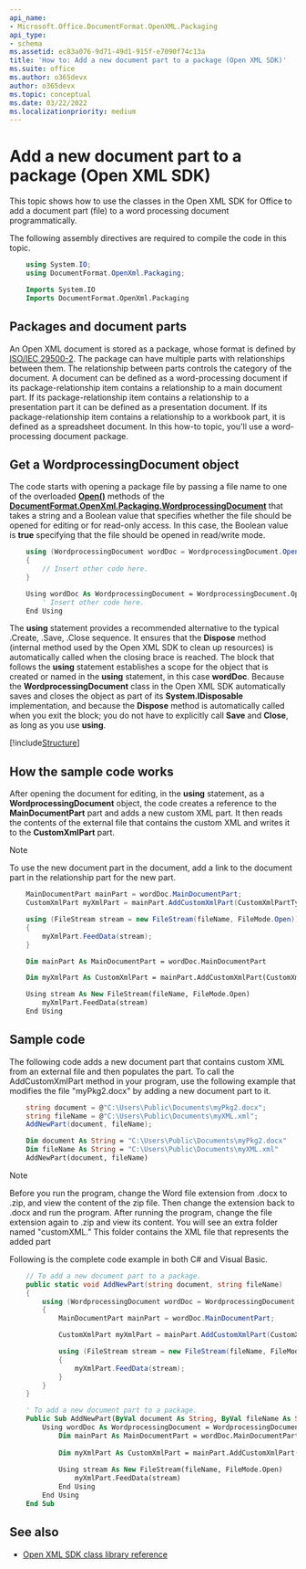 ```yaml
---
api_name:
- Microsoft.Office.DocumentFormat.OpenXML.Packaging
api_type:
- schema
ms.assetid: ec83a076-9d71-49d1-915f-e7090f74c13a
title: 'How to: Add a new document part to a package (Open XML SDK)'
ms.suite: office
ms.author: o365devx
author: o365devx
ms.topic: conceptual
ms.date: 03/22/2022
ms.localizationpriority: medium
---
```


# Add a new document part to a package (Open XML SDK)

This topic shows how to use the classes in the Open XML SDK for Office to add a document part (file) to a word processing document programmatically.

The following assembly directives are required to compile the code in this topic.

```csharp
    using System.IO;
    using DocumentFormat.OpenXml.Packaging;
```

```vb
    Imports System.IO
    Imports DocumentFormat.OpenXml.Packaging
```

## Packages and document parts

An Open XML document is stored as a package, whose format is defined by [ISO/IEC 29500-2](https://www.iso.org/standard/71691.html). The package can have multiple parts with relationships between them. The relationship between parts controls the category of the document. A document can be defined as a word-processing document if its package-relationship item contains a relationship to a main document part. If its package-relationship item contains a relationship to a presentation part it can be defined as a presentation document. If its package-relationship item contains a relationship to a workbook part, it is defined as a spreadsheet document. In this how-to topic, you'll use a word-processing document package.

## Get a WordprocessingDocument object

The code starts with opening a package file by passing a file name to one of the overloaded **[Open()](https://msdn.microsoft.com/library/office/documentformat.openxml.packaging.wordprocessingdocument.open.aspx)** methods of the **[DocumentFormat.OpenXml.Packaging.WordprocessingDocument](https://msdn.microsoft.com/library/office/documentformat.openxml.packaging.wordprocessingdocument.aspx)** that takes a string and a Boolean value that specifies whether the file should be opened for editing or for read-only access. In this case, the Boolean value is **true** specifying that the file should be opened in read/write mode.

```csharp
    using (WordprocessingDocument wordDoc = WordprocessingDocument.Open(document, true))
    {
        // Insert other code here.
    }
```

```vb
    Using wordDoc As WordprocessingDocument = WordprocessingDocument.Open(document, True)
        ' Insert other code here.
    End Using
```

The **using** statement provides a recommended alternative to the typical .Create, .Save, .Close sequence. It ensures that the **Dispose** method (internal method used by the Open XML SDK to clean up resources) is automatically called when the closing brace is reached. The block that follows the **using** statement establishes a scope for the object that is created or named in the **using** statement, in this case **wordDoc**. Because the **WordprocessingDocument** class in the Open XML SDK
automatically saves and closes the object as part of its **System.IDisposable** implementation, and because the **Dispose** method is automatically called when you exit the block; you do not have to explicitly call **Save** and **Close**, as long as you use **using**.

[!include[Structure](../includes/word/structure.md)]

## How the sample code works

After opening the document for editing, in the **using** statement, as a **WordprocessingDocument** object, the code creates a reference to the **MainDocumentPart** part and adds a new custom XML part. It then reads the contents of the external
file that contains the custom XML and writes it to the **CustomXmlPart** part.

> [!NOTE]
> To use the new document part in the document, add a link to the document part in the relationship part for the new part.

```csharp
    MainDocumentPart mainPart = wordDoc.MainDocumentPart;
    CustomXmlPart myXmlPart = mainPart.AddCustomXmlPart(CustomXmlPartType.CustomXml);

    using (FileStream stream = new FileStream(fileName, FileMode.Open))
    {
        myXmlPart.FeedData(stream);
    }
```

```vb
    Dim mainPart As MainDocumentPart = wordDoc.MainDocumentPart

    Dim myXmlPart As CustomXmlPart = mainPart.AddCustomXmlPart(CustomXmlPartType.CustomXml)

    Using stream As New FileStream(fileName, FileMode.Open)
        myXmlPart.FeedData(stream)
    End Using
```

## Sample code

The following code adds a new document part that contains custom XML from an external file and then populates the part. To call the AddCustomXmlPart method in your program, use the following example that modifies the file "myPkg2.docx" by adding a new document part to it.

```csharp
    string document = @"C:\Users\Public\Documents\myPkg2.docx";
    string fileName = @"C:\Users\Public\Documents\myXML.xml";
    AddNewPart(document, fileName);
```

```vb
    Dim document As String = "C:\Users\Public\Documents\myPkg2.docx"
    Dim fileName As String = "C:\Users\Public\Documents\myXML.xml"
    AddNewPart(document, fileName)
```

> [!NOTE]
> Before you run the program, change the Word file extension from .docx to .zip, and view the content of the zip file. Then change the extension back to .docx and run the program. After running the program, change the file extension again to .zip and view its content. You will see an extra folder named &quot;customXML.&quot; This folder contains the XML file that represents the added part

Following is the complete code example in both C\# and Visual Basic.

```csharp
    // To add a new document part to a package.
    public static void AddNewPart(string document, string fileName)
    {
        using (WordprocessingDocument wordDoc = WordprocessingDocument.Open(document, true))
        {
            MainDocumentPart mainPart = wordDoc.MainDocumentPart;

            CustomXmlPart myXmlPart = mainPart.AddCustomXmlPart(CustomXmlPartType.CustomXml);

            using (FileStream stream = new FileStream(fileName, FileMode.Open))
            {
                myXmlPart.FeedData(stream);
            }
        }
    }
```

```vb
    ' To add a new document part to a package.
    Public Sub AddNewPart(ByVal document As String, ByVal fileName As String)
        Using wordDoc As WordprocessingDocument = WordprocessingDocument.Open(document, True)
            Dim mainPart As MainDocumentPart = wordDoc.MainDocumentPart
            
            Dim myXmlPart As CustomXmlPart = mainPart.AddCustomXmlPart(CustomXmlPartType.CustomXml)
            
            Using stream As New FileStream(fileName, FileMode.Open)
                myXmlPart.FeedData(stream)
            End Using
        End Using
    End Sub
```

## See also

- [Open XML SDK class library reference](/office/open-xml/open-xml-sdk)
